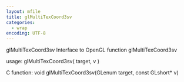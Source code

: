 ```yaml
---
layout: mfile
title: glMultiTexCoord3sv
categories:
  - wrap
encoding: UTF-8
---
```


glMultiTexCoord3sv  Interface to OpenGL function glMultiTexCoord3sv

usage:  glMultiTexCoord3sv( target, v )

C function:  void glMultiTexCoord3sv(GLenum target, const GLshort\* v)
